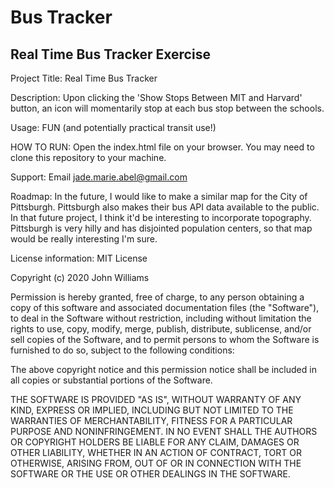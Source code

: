 # Bus Tracker

## Real Time Bus Tracker Exercise

Project Title: Real Time Bus Tracker

Description: Upon clicking the 'Show Stops Between MIT and Harvard' button, an icon will momentarily stop at each bus stop between the schools.

Usage: FUN (and potentially practical transit use!)

HOW TO RUN: Open the index.html file on your browser. You may need to clone this repository to your machine.

Support: Email jade.marie.abel@gmail.com

Roadmap: In the future, I would like to make a similar map for the City of Pittsburgh. Pittsburgh also makes their bus API data available to the public. In that future project, I think it'd be interesting to incorporate topography. Pittsburgh is very hilly and has disjointed population centers, so that map would be really interesting I'm sure.

License information:
MIT License

Copyright (c) 2020 John Williams

Permission is hereby granted, free of charge, to any person obtaining a copy
of this software and associated documentation files (the "Software"), to deal
in the Software without restriction, including without limitation the rights
to use, copy, modify, merge, publish, distribute, sublicense, and/or sell
copies of the Software, and to permit persons to whom the Software is
furnished to do so, subject to the following conditions:

The above copyright notice and this permission notice shall be included in all
copies or substantial portions of the Software.

THE SOFTWARE IS PROVIDED "AS IS", WITHOUT WARRANTY OF ANY KIND, EXPRESS OR
IMPLIED, INCLUDING BUT NOT LIMITED TO THE WARRANTIES OF MERCHANTABILITY,
FITNESS FOR A PARTICULAR PURPOSE AND NONINFRINGEMENT. IN NO EVENT SHALL THE
AUTHORS OR COPYRIGHT HOLDERS BE LIABLE FOR ANY CLAIM, DAMAGES OR OTHER
LIABILITY, WHETHER IN AN ACTION OF CONTRACT, TORT OR OTHERWISE, ARISING FROM,
OUT OF OR IN CONNECTION WITH THE SOFTWARE OR THE USE OR OTHER DEALINGS IN THE
SOFTWARE.

